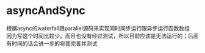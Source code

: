 # asyncAndSync
根据async的waterfall跟parallel源码来实现同时同步运行跟异步运行函数数组</br>
因为写这个时间比较少，而且也没有经过测试，所以目前应该是无法运行的；后面有时间的话会进一步的将其完善并测试
